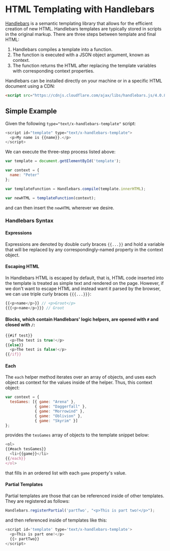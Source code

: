 # HTML Templating with Handlebars
<a href="http://handlebarsjs.com/">Handlebars</a> is a semantic templating library that allows for the efficient creation of new HTML.  Handlebars templates are typically stored in scripts in the original markup.  There are three steps between template and final HTML:

1. Handlebars compiles a template into a function.
2. The function is executed with a JSON object argument, known as context.
3. The function returns the HTML after replacing the template variables with corresponding context properties.

Handlebars can be installed directly on your machine or in a specific HTML document using a CDN:

```html
<script src="https://cdnjs.cloudflare.com/ajax/libs/handlebars.js/4.0.8/handlebars.min.js"></script>
```

## Simple Example
Given the following `type="text/x-handlebars-template"` script:

```javascript
<script id="template" type="text/x-handlebars-template">
  <p>My name is {{name}}.</p>
</script>
```

We can execute the three-step process listed above:

```javascript
var template = document.getElementById('template');

var context = {
  name: "Peter"
};

var templateFunction = Handlebars.compile(template.innerHTML);

var newHTML = templateFunction(context);
```

and can then insert the `newHTML` wherever we desire.

### Handlebars Syntax

#### Expressions
Expressions are denoted by double curly braces `{{...}}` and hold a variable that will be replaced by any correspondingly-named property in the context object.

#### Escaping HTML
In Handlebars HTML is escaped by default, that is, HTML code inserted into the template is treated as simple text and rendered on the page.  However, if we don't want to escape HTML and instead want it parsed by the browser, we can use triple curly braces `{{{...}}}`:

```javascript
{{<p>name</p>}} // <p>Groot</p>
{{{<p>name</p>}}} // Groot
```

#### Blocks, which contain Handlebars' logic helpers, are opened with `#` and closed with `/`:

```javascript
{{#if test}}
  <p>The test is true!</p>
{{else}}
  <p>The test is false!</p>
{{/if}}
```

#### Each
The `each` helper method iterates over an array of objects, and uses each object as context for the values inside of the helper.  Thus, this context object:

```javascript
var context = {
  tesGames: [{ game: "Arena" },
             { game: "Daggerfall" },
             { game: "Morrowind" },
             { game: "Oblivion" },
             { game: "Skyrim" }]
};
```

provides the `tesGames` array of objects to the template snippet below:

```javascript
<ol>
{{#each tesGames}}
  <li>{{game}}</li>
{{/each}}
</ol>
```

that fills in an ordered list with each `game` property's value.

#### Partial Templates
Partial templates are those that can be referenced inside of other templates.  They are registered as follows:

```javascript
Handlebars.registerPartial('partTwo', "<p>This is part two!</p>");
```

and then referenced inside of templates like this:

```javascript
<script id='template' type='text/x-handlebars-template'>
  <p>This is part one!</p>
  {{> partTwo}}
</script>
```
